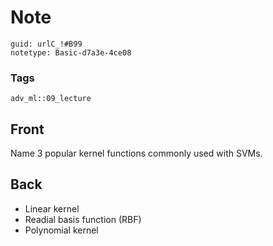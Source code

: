 # Note
```
guid: urlC_!#B99
notetype: Basic-d7a3e-4ce08
```

### Tags
```
adv_ml::09_lecture
```

## Front
Name 3 popular kernel functions commonly used with SVMs.

## Back
<div>
  <div>
    <ul>
      <li>Linear kernel
      <li>Readial basis function (RBF)
      <li>Polynomial kernel
    </ul>
  </div>
</div>
